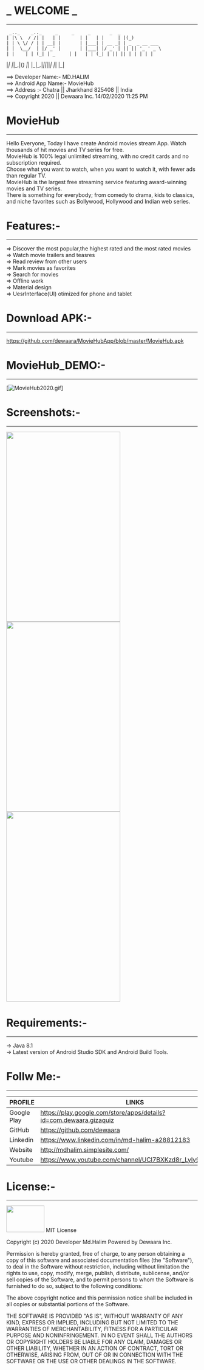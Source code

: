 # **_ WELCOME _**

---

     _.._    _.._     _	    _     _       _  _
    | |\ \	/ /| |   | |	   | |   | |     | |(_)
    | | \ \/ / | | __| |	   | |___| | __ _| | _  _ __ ___
    | |  \__/  | |/ _' |	   | |___| |/ _' | || || '_ ' _ \
    | |	   | | (_| | _	   | |   | | (_| | || || | | | | |

|_| |_|\__._|(_) |_| |\_|\__._|_||_||_| |_| |\_|

==> Developer Name:- MD.HALIM\
==> Android App Name:- MovieHub\
==> Address :- Chatra || Jharkhand 825408 || India\
==> Copyright 2020 || Dewaara Inc. 14/02/2020 11:25 PM

# MovieHub

---

Hello Everyone, Today I have create Android movies stream App. Watch thousands of hit movies and TV series for free.\
MovieHub is 100% legal unlimited streaming, with no credit cards and no subscription required.\
Choose what you want to watch, when you want to watch it, with fewer ads than regular TV.\
MovieHub is the largest free streaming service featuring award-winning movies and TV series.\
There is something for everybody; from comedy to drama, kids to classics, and niche favorites such as Bollywood, Hollywood and Indian web series.

# Features:-

---

=> Discover the most popular,the highest rated and the most rated movies\
=> Watch movie trailers and teasres\
=> Read review from other users\
=> Mark movies as favorites\
=> Search for movies\
=> Offline work\
=> Material design\
=> UesrInterface(UI) otimized for phone and tablet

# Download APK:-

---

https://github.com/dewaara/MovieHubApp/blob/master/MovieHub.apk

# MovieHub_DEMO:-

---

[![MovieHub2020.gif](https://s7.gifyu.com/images/MovieHub2020.gif)]

# Screenshots:-

---

<img src="https://s6.gifyu.com/images/MovieHub_01.jpg" width="300" height="500" />

<img src="https://s6.gifyu.com/images/MovieHub_0227e19c6a5cce901a.jpg" width="300" height="500" />

<img src="https://s6.gifyu.com/images/MovieHub_03.jpg" width="300" height="500" />

# Requirements:-

---

-> Java 8.1\
-> Latest version of Android Studio SDK and Android Build Tools.

# Follw Me:-

---

| PROFILE     | LINKS                                                              |
| ----------- | ------------------------------------------------------------------ |
| Google Play | https://play.google.com/store/apps/details?id=com.dewaara.gizaquiz |
| GitHub      | https://github.com/dewaara                                         |
| Linkedin    | https://www.linkedin.com/in/md-halim-a28812183                     |
| Website     | http://mdhalim.simplesite.com/                                     |
| Youtube     | https://www.youtube.com/channel/UCl7BXKzd8r_Lyly91aMEMqg           |

# License:-

---

<img src="https://firebasestorage.googleapis.com/v0/b/seven-29b38.appspot.com/o/Quiz%202019%2FPicsArt_01-23-12.41.47.png?alt=media&token=83b3dd63-bd20-4a2a-babb-8e3ff674af11" width="100" height="70" />
MIT License

Copyright (c) 2020 Developer Md.Halim Powered by Dewaara Inc.

Permission is hereby granted, free of charge, to any person obtaining a copy
of this software and associated documentation files (the "Software"), to deal
in the Software without restriction, including without limitation the rights
to use, copy, modify, merge, publish, distribute, sublicense, and/or sell
copies of the Software, and to permit persons to whom the Software is
furnished to do so, subject to the following conditions:

The above copyright notice and this permission notice shall be included in all
copies or substantial portions of the Software.

THE SOFTWARE IS PROVIDED "AS IS", WITHOUT WARRANTY OF ANY KIND, EXPRESS OR
IMPLIED, INCLUDING BUT NOT LIMITED TO THE WARRANTIES OF MERCHANTABILITY,
FITNESS FOR A PARTICULAR PURPOSE AND NONINFRINGEMENT. IN NO EVENT SHALL THE
AUTHORS OR COPYRIGHT HOLDERS BE LIABLE FOR ANY CLAIM, DAMAGES OR OTHER
LIABILITY, WHETHER IN AN ACTION OF CONTRACT, TORT OR OTHERWISE, ARISING FROM,
OUT OF OR IN CONNECTION WITH THE SOFTWARE OR THE USE OR OTHER DEALINGS IN THE
SOFTWARE.
